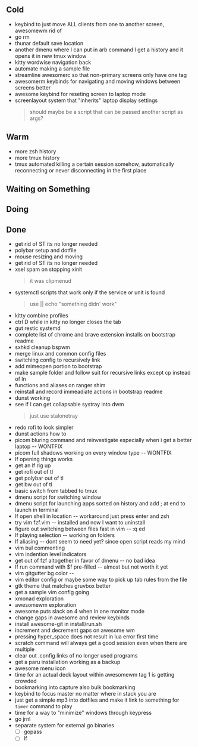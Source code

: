 ## Cold

- keybind to just move ALL clients from one to another screen, awesomewm rid of
- go rm
- thunar default save location
- another dmenu where I can put in arb command I get a history and it opens it in new tmux window
- kitty wordwise navigation back
- automate making a sample file
- streamline awesomerc so that non-primary screens only have one tag
- awesomerm keybinds for navigating and moving windows between screens better
- awesome keybind for reseting screen to laptop mode
- screenlayout system that  "inherits" laptop display settings
    > should maybe be a script that can be passed another script as args?

## Warm

- more zsh history
- more tmux history
- tmux automated killing a certain session somehow, automatically reconnecting or never disconnecting in the first place

## Waiting on Something


## Doing


## Done

- get rid of ST its no longer needed
- polybar setup and dotfile
- mouse resizing and moving
- get rid of ST its no longer needed
- xsel spam on stopping xinit
    > it was clipmenud
- systemctl scripts that work only if the service or unit is found
    > use || echo "something didn' work"
- kitty combine profiles
- ctrl D while in kitty no longer closes the tab
- gut restic systemd
- complete list of chrome and brave extension installs on bootstrap readme
- sxhkd  cleanup bspwm
- merge linux and common config files
- switching config to recursively link
- add mimeopen portion to bootstrap
- make sample folder and follow suit for recursive links except cp instead of ln
- functions and aliases on ranger shim
- reinstall and record immeadiate actions in bootstrap readme
- dunst working
- see if I can get collapsable systray into dwm
    > just use stalonetray
- redo rofi to look simpler
- dunst actions how to
- picom bluring command and reinvestigate especially when i get a better laptop -- WONTFIX
- picom full shadows working on every window type -- WONTFIX
- lf opening things works
- get an lf rig up
- get rofi out of tl
- get polybar out of tl
- get bw out of tl
- basic switch from tabbed to tmux
- dmenu script for switching window
- dmenu script for launching apps sorted on history and add ; at end to launch in terminal
- lf open shell in location -- workaround just press enter and zsh
- try vim fzf.vim -- installed and now I want to uninstall
- figure out switching between files fast in vim -- :q ed
- lf playing selection -- working on folders
- lf aliasing -- dont seem to need yet? since open script reads my mind
- vim bul commenting
- vim indention level indicators
- get out of fzf altogether in favor of dmenu -- no bad idea
- lf run command with $f pre-filled -- almost but not worth it yet
- vim gitgutter bg color --
- vim editor config or maybe some way to pick up tab rules from the file
- gtk theme that matches gruvbox better
- get a sample vim config going
- xmonad exploration
- awesomewm exploration
- awesome puts slack on 4 when in one monitor mode
- change gaps in awesome and review keybinds
- install awesome-git in install/run.sh
- increment and decrement gaps on awesome wm
- pressing hyper_space does not result in lua error first time
- scratch command will always get a good session even when there are multiple
- clear out .config links of no longer used programs
- get a paru installation working as a backup
- awesome menu icon
- time for an actual deck layout within awesomewm tag 1 is getting crowded
- bookmarking into capture also bulk bookmarking
- keybind to focus master no matter where in stack you are
- just get a simple mp3 into dotfiles and make it link to something for `timer` command to play
- time for a way to "minimize" windows through keypress
- go jrnl
- separate system for external go binaries
    * [ ] gopass
    * [ ] lf
